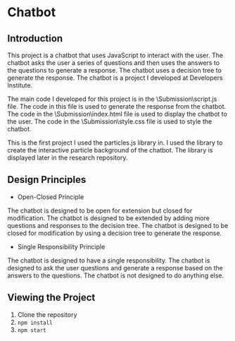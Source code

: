 # Chatbot

## Introduction

This project is a chatbot that uses JavaScript to interact with the user. The chatbot asks the user a series of questions and then uses the answers to the questions to generate a response. The chatbot uses a decision tree to generate the response. The chatbot is a project I developed at Developers Institute.

The main code I developed for this project is in the \Submission\script.js file. The code in this file is used to generate the response from the chatbot. The code in the \Submission\index.html file is used to display the chatbot to the user. The code in the \Submission\style.css file is used to style the chatbot.

This is the first project I used the particles.js library in. I used the library to create the interactive particle background of the chatbot. The library is displayed later in the research repository.

## Design Principles

- Open-Closed Principle

The chatbot is designed to be open for extension but closed for modification. The chatbot is designed to be extended by adding more questions and responses to the decision tree. The chatbot is designed to be closed for modification by using a decision tree to generate the response.

- Single Responsibility Principle

The chatbot is designed to have a single responsibility. The chatbot is designed to ask the user questions and generate a response based on the answers to the questions. The chatbot is not designed to do anything else.

## Viewing the Project

 1. Clone the repository
 2. `npm install`
 3. `npm start`


